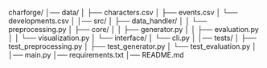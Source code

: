 
charforge/
│── data/
│   ├── characters.csv
│   ├── events.csv
│   └── developments.csv
│
│── src/
│   ├── data_handler/
│   │   └── preprocessing.py
│   ├── core/
│   │   ├── generator.py
│   │   ├── evaluation.py
│   │   └── visualization.py
│   └── interface/
│       └── cli.py
│
│── tests/
│   ├── test_preprocessing.py
│   ├── test_generator.py
│   └── test_evaluation.py
│
│── main.py
│── requirements.txt
│── README.md

